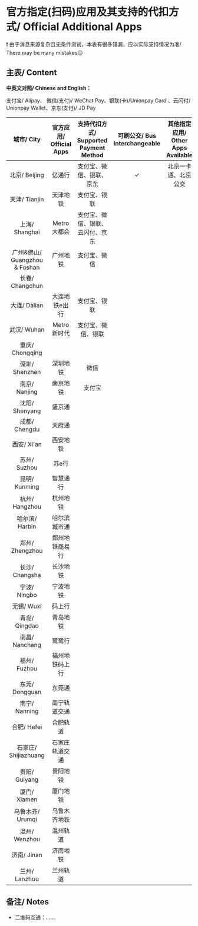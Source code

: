 # 官方指定(扫码)应用及其支持的代扣方式/ Official Additional Apps

❗ 由于消息来源复杂且无条件测试，本表有很多错漏，应以实际支持情况为准/ There may be many mistakes😑

## 主表/ Content
**中英文对照/ Chinese and English：**

支付宝/ Alipay、 微信(支付)/ WeChat Pay、银联(卡)/Unionpay Card 、云闪付/ Unionpay Wallet、京东(支付)/ JD Pay

| 城市/ City | 官方应用/ Official Apps | 支持代扣方式/ Supported Payment Method | 可刷公交/ Bus Interchangeable | 其他指定应用/ Other Apps Available |
| :-: | :-: | :-: | :-: | :-: |
| 北京/ Beijing | 亿通行 | 支付宝、微信、银联、京东 | ✓ | 北京一卡通、北京公交 |
| 天津/ Tianjin | 天津地铁 | 支付宝、银联 |
| 上海/ Shanghai | Metro大都会 | 支付宝、微信、银联、云闪付、京东 |
| 广州&佛山/ Guangzhou & Foshan | 广州地铁 | 支付宝、微信 |
| 长春/ Changchun | |
| 大连/ Dalian | 大连地铁e出行 | 支付宝、银联 |
| 武汉/ Wuhan | Metro新时代 | 支付宝、微信、银联 |
| 重庆/ Chongqing | |
| 深圳/ Shenzhen | 深圳地铁 | 微信 |
| 南京/ Nanjing | 南京地铁 | 支付宝 |
| 沈阳/ Shenyang | 盛京通 | |
| 成都/ Chengdu | 天府通 | |
| 西安/ Xi'an | 西安地铁 | |
| 苏州/ Suzhou | 苏e行 | |
| 昆明/ Kunming | 智慧通行 | |
| 杭州/ Hangzhou | 杭州地铁 | |
| 哈尔滨/ Harbin | 哈尔滨城市通 | |
| 郑州/ Zhengzhou | 郑州地铁商易行 | |
| 长沙/ Changsha | 长沙地铁 | |
| 宁波/ Ningbo | 宁波地铁 | |
| 无锡/ Wuxi | 码上行 | |
| 青岛/ Qingdao | 青岛地铁 | |
| 南昌/ Nanchang | 鹭鹭行 | |
| 福州/ Fuzhou | 福州地铁码上行 | |
| 东莞/ Dongguan | 东莞通 | |
| 南宁/ Nanning | 南宁轨道交通 | |
| 合肥/ Hefei | 合肥轨道 | |
| 石家庄/ Shijiazhuang | 石家庄轨道交通 | |
| 贵阳/ Guiyang | 贵阳地铁 | |
| 厦门/ Xiamen | 厦门地铁 | |
| 乌鲁木齐/ Urumqi | 乌鲁木齐地铁 | |
| 温州/ Wenzhou | 温州轨道 | |
| 济南/ Jinan | 济南地铁 | |
| 兰州/ Lanzhou | 兰州轨道 | |

## 备注/ Notes
- 二维码互通：……
